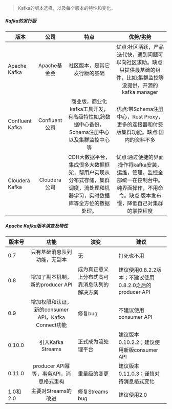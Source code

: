 > Kafka的版本选择，以及每个版本的特性和变化。

##### Kafka的发行版
|版本|公司|特点|优势/劣势|
|---|:---:|:---:|:---:|
|Apache Kafka|Apache基金会|社区版本，是其它发行版的基础|优点:社区活跃，产品迭代快，遇到问题可以向社区求助。缺点:只提供最基础的组件，比如:集群监控等没提供，开源的kafka manager|
|Confluent Kafka|Confluent公司|商业版，商业化kafka工具开发，有高级特性如,跨数据中心备份，Schema注册中心以及集群监控中心等|优点:带Schema注册中心，Rest Proxy，更多的连接器和付费版集群功能。缺点:国内的资料不多|
|Cloudera Kafka|Cloudera公司|CDH大数据平台，集成很多大数据框架，帮用户实现从分布式存储，集群调度，流处理和机器学习，实时数据库等全方位的数据处理。|优点:通过便捷的界面操作将kafka安装，运维，管理，监控全部统一在控制台中。纯界面操作，不用命令。缺点:版本发布慢，降低自己对集群的掌控程度|

##### Apache Kafka版本演变及特性
|版本号|功能|演变|建议|
|---|:---:|---|---|
|0.7|只有基础消息队列功能，无副本|无|打死也不用|
|0.8|增加了副本机制，新的producer API|成为真正意义上分布式高可靠消息队列的解决方案|建议使用0.8.2.2版本；不建议使用0.8.2.0之后的producer API|
|0.9|增加权限和认证，新的consumer API，Kafka Connect功能|修复bug|不建议使用consumer API|
|0.10.0|引入Kafka Streams|正式成为流处理平台|建议版本0.10.2.2；建议使用新版consumer API|
|0.11.0|producer API幂等，事务API，消息格式重构|重量级的变更|建议版本0.11.0.3；谨慎对待消息格式变化|
|1.0和2.0|主要对Streams的改进|修复Streams bug|建议使用2.0|


 